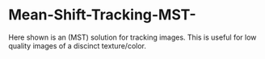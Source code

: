 # Mean-Shift-Tracking-MST-
Here shown is an (MST)  solution for tracking images. This is useful for low quality images of a discinct texture/color.
